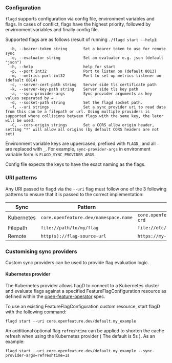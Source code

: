 ### Configuration

`flagd` supports configuration via config file, environment variables and flags. In cases of conflict, flags have the
highest priority, followed by environment variables and finally config file.

Supported flags are as follows (result of running `./flagd start --help`):

```
  -b, --bearer-token string       Set a bearer token to use for remote sync
  -e, --evaluator string          Set an evaluator e.g. json (default "json")
  -h, --help                      help for start
  -p, --port int32                Port to listen on (default 8013)
  -m, --metrics-port int32        Port to set up metrics listener on (default 8014)
  -c, --server-cert-path string   Server side tls certificate path
  -k, --server-key-path string    Server side tls key path
  -a, --sync-provider-args        Sync provider arguments as key values separated by =
  -d, --socket-path string        Set the flagd socket path.
  -f, --uri strings               Set a sync provider uri to read data from this can be a filepath or url. Using multiple providers is supported where collisions between flags with the same key, the later will be used.
  -C, --cors-origin strings       Set a CORS allow origin header, setting "*" will allow all origins (by default CORS headers are not set)
```

Environment variable keys are uppercased, prefixed with `FLAGD_` and all `-` are replaced with `_`. For example,
`sync-provider-args` in environment variable form is `FLAGD_SYNC_PROVIDER_ARGS`.

Config file expects the keys to have the exact naming as the flags.

### URI patterns

Any URI passed to flagd via the `--uri` flag must follow one of the 3 following patterns to ensure that it is passed to the correct implementation: 

| Sync      | Pattern | Example |
| ----------- | ----------- | ----------- |
| Kubernetes      | `core.openfeature.dev/namespace.name`       | `core.openfeature.dev/default.my-crd`       |
| Filepath   | `file://path/to/my/flag`        | `file://etc/flagd/my-flags.json`       |
| Remote   | `http(s)://flag-source-url`        | `https://my-flags.com/flags`       |



### Customising sync providers

Custom sync providers can be used to provide flag evaluation logic.

#### Kubernetes provider 

The Kubernetes provider allows flagD to connect to a Kubernetes cluster and evaluate flags against a specified FeatureFlagConfiguration resource as defined within the [open-feature-operator](https://github.com/open-feature/open-feature-operator/blob/main/apis/core/v1alpha1/featureflagconfiguration_types.go) spec.

To use an existing FeatureFlagConfiguration custom resource, start flagD with the following command:

```shell
flagd start --uri core.openfeature.dev/default.my_example
```

An additional optional flag `refreshtime` can be applied to shorten the cache refresh when using the Kubernetes provider ( The default is 5s ). As an example: 

```shell
flagd start --uri core.openfeature.dev/default.my_example --sync-provider-args=refreshtime=1s
```